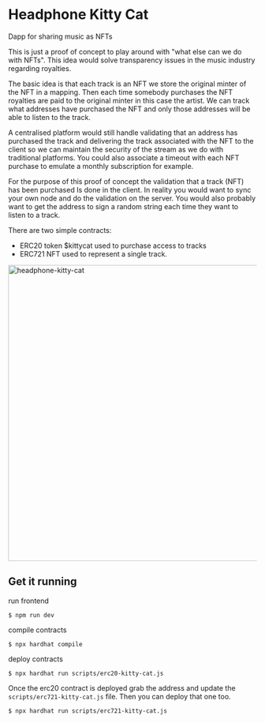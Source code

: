 # Headphone Kitty Cat

Dapp for sharing music as NFTs

This is just a proof of concept to play around with "what else can we do with NFTs".
This idea would solve transparency issues in the music industry regarding royalties.

The basic idea is that each track is an NFT we store the original minter of the NFT in a
mapping. Then each time somebody purchases the NFT royalties are paid to the original minter
in this case the artist. We can track what addresses have purchased the NFT and only those
addresses will be able to listen to the track.

A centralised platform would still handle validating that an address has purchased the track
and delivering the track associated with the NFT to the client so we can maintain the security
of the stream as we do with traditional platforms. You could also associate a timeout with each
NFT purchase to emulate a monthly subscription for example.

For the purpose of this proof of concept the validation that a track (NFT) has been purchased
Is done in the client. In reality you would want to sync your own node and do the validation on
the server. You would also probably want to get the address to sign a random string each time
they want to listen to a track.

There are two simple contracts:

- ERC20 token $kittycat used to purchase access to tracks
- ERC721 NFT used to represent a single track.

<img width="600" alt="headphone-kitty-cat" src="https://user-images.githubusercontent.com/23342939/116082263-1c4ace80-a693-11eb-9205-5341713770b4.png">

## Get it running

run frontend

```
$ npm run dev
```

compile contracts

```
$ npx hardhat compile
```

deploy contracts

```
$ npx hardhat run scripts/erc20-kitty-cat.js
```

Once the erc20 contract is deployed grab the address and update the `scripts/erc721-kitty-cat.js` file. Then you can deploy that one too.

```
$ npx hardhat run scripts/erc721-kitty-cat.js
```
